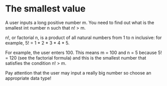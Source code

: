 # The smallest value

A user inputs a long positive number m. You need to find out what is the smallest int number n such that n! > m.

n!, or factorial n, is a product of all natural numbers from 1 to n inclusive: for example, 5! = 1 * 2 * 3 * 4 * 5.

For example, the user enters 100. This means m = 100 and n = 5 because 5! = 120 (see the factorial formula) and this is the smallest number that satisfies the condition n! > m.

Pay attention that the user may input a really big number so choose an appropriate data type!